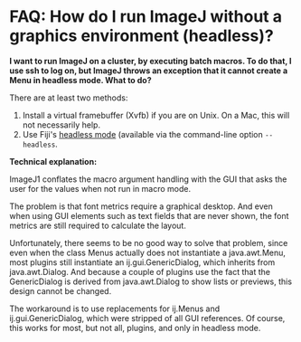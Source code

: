 # FAQ: How do I run ImageJ without a graphics environment (headless)?

**I want to run ImageJ on a cluster, by executing batch macros. To do
that, I use ssh to log on, but ImageJ throws an exception that it cannot
create a Menu in headless mode. What to do?**

There are at least two methods:

1.  Install a virtual framebuffer (Xvfb) if you are on Unix. On a Mac,
    this will not necessarily help.
2.  Use Fiji\'s [headless mode](http://fiji.sc/Headless) (available via
    the command-line option `--headless`.

**Technical explanation:**

ImageJ1 conflates the macro argument handling with the GUI that asks the
user for the values when not run in macro mode.

The problem is that font metrics require a graphical desktop. And even
when using GUI elements such as text fields that are never shown, the
font metrics are still required to calculate the layout.

Unfortunately, there seems to be no good way to solve that problem,
since even when the class Menus actually does not instantiate a
java.awt.Menu, most plugins still instantiate an ij.gui.GenericDialog,
which inherits from java.awt.Dialog. And because a couple of plugins use
the fact that the GenericDialog is derived from java.awt.Dialog to show
lists or previews, this design cannot be changed.

The workaround is to use replacements for ij.Menus and
ij.gui.GenericDialog, which were stripped of all GUI references. Of
course, this works for most, but not all, plugins, and only in headless
mode.
